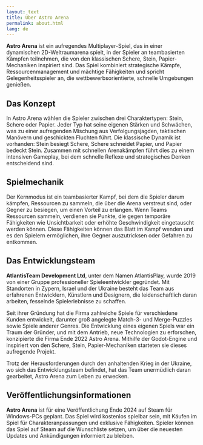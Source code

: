 ```yaml
---
layout: text  
title: Über Astro Arena  
permalink: about.html  
lang: de
---
```


**Astro Arena** ist ein aufregendes Multiplayer-Spiel, das in einer dynamischen 2D-Weltraumarena spielt, in der Spieler an teambasierten Kämpfen teilnehmen, die von den klassischen Schere, Stein, Papier-Mechaniken inspiriert sind. Das Spiel kombiniert strategische Kämpfe, Ressourcenmanagement und mächtige Fähigkeiten und spricht Gelegenheitsspieler an, die wettbewerbsorientierte, schnelle Umgebungen genießen.

## Das Konzept

In Astro Arena wählen die Spieler zwischen drei Charaktertypen: Stein, Schere oder Papier. Jeder Typ hat seine eigenen Stärken und Schwächen, was zu einer aufregenden Mischung aus Verfolgungsjagden, taktischen Manövern und geschickten Fluchten führt. Die klassische Dynamik ist vorhanden: Stein besiegt Schere, Schere schneidet Papier, und Papier bedeckt Stein. Zusammen mit schnellen Arenakämpfen führt dies zu einem intensiven Gameplay, bei dem schnelle Reflexe und strategisches Denken entscheidend sind.

## Spielmechanik

Der Kernmodus ist ein teambasierter Kampf, bei dem die Spieler darum kämpfen, Ressourcen zu sammeln, die über die Arena verstreut sind, oder Gegner zu besiegen, um einen Vorteil zu erlangen. Wenn Teams Ressourcen sammeln, verdienen sie Punkte, die gegen temporäre Fähigkeiten wie Unsichtbarkeit oder erhöhte Geschwindigkeit eingetauscht werden können. Diese Fähigkeiten können das Blatt im Kampf wenden und es den Spielern ermöglichen, ihre Gegner auszutricksen oder Gefahren zu entkommen.

## Das Entwicklungsteam

**AtlantisTeam Development Ltd**, unter dem Namen AtlantisPlay, wurde 2019 von einer Gruppe professioneller Spieleentwickler gegründet. Mit Standorten in Zypern, Israel und der Ukraine besteht das Team aus erfahrenen Entwicklern, Künstlern und Designern, die leidenschaftlich daran arbeiten, fesselnde Spielerlebnisse zu schaffen.

Seit ihrer Gründung hat die Firma zahlreiche Spiele für verschiedene Kunden entwickelt, darunter groß angelegte Match-3- und Merge-Puzzles sowie Spiele anderer Genres. Die Entwicklung eines eigenen Spiels war ein Traum der Gründer, und mit dem Antrieb, neue Technologien zu erforschen, konzipierte die Firma Ende 2022 Astro Arena. Mithilfe der Godot-Engine und inspiriert von den Schere, Stein, Papier-Mechaniken starteten sie dieses aufregende Projekt.

Trotz der Herausforderungen durch den anhaltenden Krieg in der Ukraine, wo sich das Entwicklungsteam befindet, hat das Team unermüdlich daran gearbeitet, Astro Arena zum Leben zu erwecken.

## Veröffentlichungsinformationen

**Astro Arena** ist für eine Veröffentlichung Ende 2024 auf Steam für Windows-PCs geplant. Das Spiel wird kostenlos spielbar sein, mit Käufen im Spiel für Charakteranpassungen und exklusive Fähigkeiten. Spieler können das Spiel auf Steam auf die Wunschliste setzen, um über die neuesten Updates und Ankündigungen informiert zu bleiben.
